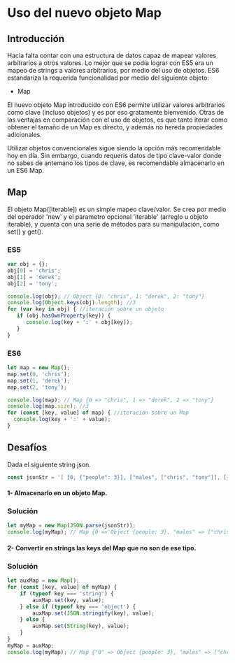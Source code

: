# Uso del nuevo objeto Map

## Introducción

Hacía falta contar con una estructura de datos capaz de mapear valores arbitrarios a otros valores. Lo mejor que se podía lograr con ES5 era un mapeo de strings a valores arbitrarios, por medio del uso de objetos. ES6 estandariza la requerida funcionalidad por medio del siguiente objeto:

- Map

El nuevo objeto Map introducido con ES6 permite utilizar valores arbitrarios como clave (incluso objetos) y es por eso gratamente bienvenido. Otras de las ventajas en comparación con el uso de objetos, es que tanto iterar como obtener el tamaño de un Map es directo, y además no hereda propiedades adicionales.

Utilizar objetos convencionales sigue siendo la opción más recomendable hoy en día. Sin embargo, cuando requeris datos de tipo clave-valor donde no sabes de antemano los tipos de clave, es recomendable almacenarlo en un ES6 Map.

## Map

El objeto Map([iterable]) es un simple mapeo clave/valor. Se crea por medio del operador 'new' y el parametro opcional 'iterable' (arreglo u objeto iterable), y cuenta con una serie de métodos para su manipulación, como set() y get().

### ES5
```javascript
var obj = {};
obj[0] = 'chris';
obj[1] = 'derek';
obj[2] = 'tony';

console.log(obj); // Object {0: "chris", 1: "derek", 2: "tony"}
console.log(Object.keys(obj).length); //3
for (var key in obj) { //iteración sobre un objeto
   if (obj.hasOwnProperty(key)) {
      console.log(key + ':' + obj[key]);
   }
}
```

### ES6
```javascript
let map = new Map();
map.set(0, 'chris');
map.set(1, 'derek');
map.set(2, 'tony');

console.log(map); // Map {0 => "chris", 1 => "derek", 2 => "tony"}
console.log(map.size); //3
for (const [key, value] of map) { //iteración sobre un Map
  console.log(key + ':' + value);
}
```

## Desafíos
Dada el siguiente string json.

```javascript
const jsonStr = '[ [0, {"people": 3}], ["males", ["chris", "tony"]], [{"females": true}, {"name": "serena"}]]';
```

#### 1- Almacenarlo en un objeto Map.

### Solución
```javascript
let myMap = new Map(JSON.parse(jsonStr));
console.log(myMap); // Map {0 => Object {people: 3}, "males" => ["chris", "tony"], Object {females: true} => Object {name: "serena"}}
```

#### 2- Convertir en strings las keys del Map que no son de ese tipo.

### Solución
```javascript
let auxMap = new Map();
for (const [key, value] of myMap) {
	if (typeof key === 'string') {
		auxMap.set(key, value);
	} else if (typeof key === 'object') {
		auxMap.set(JSON.stringify(key), value);
	} else {
		auxMap.set(String(key), value);	
	}
}
myMap = auxMap;
console.log(myMap); // Map {"0" => Object {people: 3}, "males" => ["chris", "tony"], "{"females":true}" => Object {name: "serena"}}
```